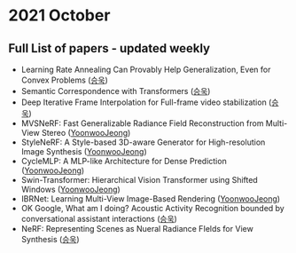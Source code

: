 # 2021 October
## Full List of papers - updated weekly
* Learning Rate Annealing Can Provably Help Generalization, Even for Convex Problems ([승욱](./summary/seungwook_2.md))
* Semantic Correspondence with Transformers ([승욱](./summary/seungwook_3.md))
* Deep Iterative Frame Interpolation for Full-frame video stabilization ([승욱](./summary/seungwook_9.md))
* MVSNeRF: Fast Generalizable Radiance Field Reconstruction from Multi-View Stereo ([YoonwooJeong](https://ballistic-scarecrow-96b.notion.site/MVSNeRF-Fast-Generalizable-Radiance-Field-Reconstruction-from-Multi-View-Stereo-c72c1e961a0b4d57adcfc1b49050b634))
* StyleNeRF: A Style-based 3D-aware Generator for High-resolution Image Synthesis ([YoonwooJeong](https://www.notion.so/STYLENeRF-A-Style-based-3D-aware-Generator-for-High-resolution-Image-Synthesis-16bdd58355584c45840ff3a7050ad2b0))
* CycleMLP: A MLP-like Architecture for Dense Prediction ([YoonwooJeong](https://www.notion.so/CycleMLP-A-MLP-like-Architecture-for-Dense-Prediction-4b222b04f8df4f9bb3a57c2dab42b15e))
* Swin-Transformer: Hierarchical Vision Transformer using Shifted Windows ([YoonwooJeong](https://ballistic-scarecrow-96b.notion.site/Swin-Transformer-Hierarchical-Vision-Transformer-using-Shifted-Windows-3484658aefd34b9b9f1ab490ace39e37))
* IBRNet: Learning Multi-View Image-Based Rendering ([YoonwooJeong](https://ballistic-scarecrow-96b.notion.site/IBRNet-Learning-Multi-View-Image-Based-Rendering-a284b1bd4f104a7e9e6d23b410d1a1e8))
* OK Google, What am I doing? Acoustic Activity Recognition bounded by conversational assistant interactions ([승욱](./summary/seungwook_11.md))
* NeRF: Representing Scenes as Nueral Radiance FIelds for View Synthesis ([승욱](./summary/seungwook_12.md))
